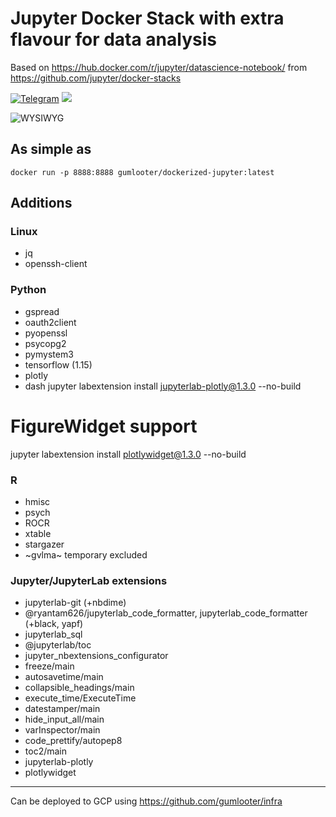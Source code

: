 # Jupyter Docker Stack with extra flavour for data analysis

Based on https://hub.docker.com/r/jupyter/datascience-notebook/ from https://github.com/jupyter/docker-stacks

[![Telegram](https://img.shields.io/badge/telegram-chat%20with%20me-blueviolet)](https://t.me/gumlooter "Open Telegram with gumlooter") [![](https://images.microbadger.com/badges/version/gumlooter/dockerized-jupyter.svg)](https://hub.docker.com/r/gumlooter/dockerized-jupyter "DockerHub")

![WYSIWYG](https://github.com/gumlooter/dockerized-jupyter/raw/master/screenshot.png "Funny title")

## As simple as
```docker run -p 8888:8888 gumlooter/dockerized-jupyter:latest```

## Additions

### Linux
* jq
* openssh-client

### Python
* gspread
* oauth2client
* pyopenssl
* psycopg2
* pymystem3
* tensorflow (1.15)
* plotly
* dash
jupyter labextension install jupyterlab-plotly@1.3.0 --no-build

# FigureWidget support
jupyter labextension install plotlywidget@1.3.0 --no-build

### R
* hmisc
* psych
* ROCR
* xtable
* stargazer
* ~gvlma~ temporary excluded

### Jupyter/JupyterLab extensions
* jupyterlab-git (+nbdime)
* @ryantam626/jupyterlab_code_formatter, jupyterlab_code_formatter (+black, yapf)
* jupyterlab_sql
* @jupyterlab/toc
* jupyter_nbextensions_configurator
* freeze/main
* autosavetime/main
* collapsible_headings/main
* execute_time/ExecuteTime
* datestamper/main
* hide_input_all/main
* varInspector/main
* code_prettify/autopep8
* toc2/main
* jupyterlab-plotly
* plotlywidget

---
Can be deployed to GCP using https://github.com/gumlooter/infra
